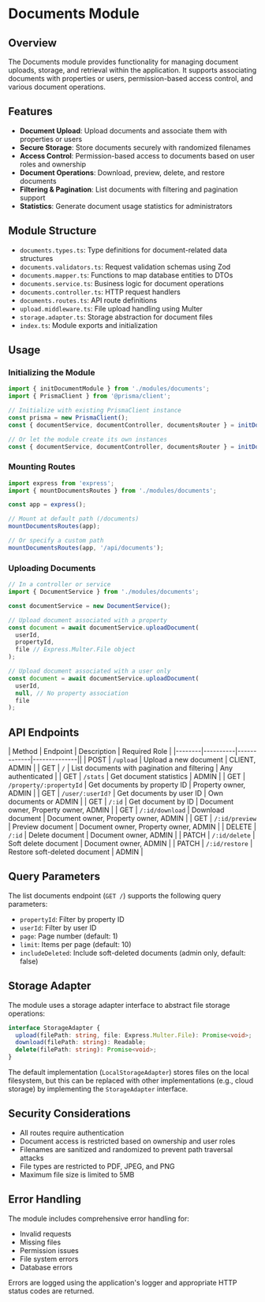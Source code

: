# Documents Module

## Overview

The Documents module provides functionality for managing document uploads, storage, and retrieval within the application. It supports associating documents with properties or users, permission-based access control, and various document operations.

## Features

- **Document Upload**: Upload documents and associate them with properties or users
- **Secure Storage**: Store documents securely with randomized filenames
- **Access Control**: Permission-based access to documents based on user roles and ownership
- **Document Operations**: Download, preview, delete, and restore documents
- **Filtering & Pagination**: List documents with filtering and pagination support
- **Statistics**: Generate document usage statistics for administrators

## Module Structure

- `documents.types.ts`: Type definitions for document-related data structures
- `documents.validators.ts`: Request validation schemas using Zod
- `documents.mapper.ts`: Functions to map database entities to DTOs
- `documents.service.ts`: Business logic for document operations
- `documents.controller.ts`: HTTP request handlers
- `documents.routes.ts`: API route definitions
- `upload.middleware.ts`: File upload handling using Multer
- `storage.adapter.ts`: Storage abstraction for document files
- `index.ts`: Module exports and initialization

## Usage

### Initializing the Module

```typescript
import { initDocumentModule } from './modules/documents';
import { PrismaClient } from '@prisma/client';

// Initialize with existing PrismaClient instance
const prisma = new PrismaClient();
const { documentService, documentController, documentsRouter } = initDocumentModule(prisma);

// Or let the module create its own instances
const { documentService, documentController, documentsRouter } = initDocumentModule();
```

### Mounting Routes

```typescript
import express from 'express';
import { mountDocumentsRoutes } from './modules/documents';

const app = express();

// Mount at default path (/documents)
mountDocumentsRoutes(app);

// Or specify a custom path
mountDocumentsRoutes(app, '/api/documents');
```

### Uploading Documents

```typescript
// In a controller or service
import { DocumentService } from './modules/documents';

const documentService = new DocumentService();

// Upload document associated with a property
const document = await documentService.uploadDocument(
  userId,
  propertyId,
  file // Express.Multer.File object
);

// Upload document associated with a user only
const document = await documentService.uploadDocument(
  userId,
  null, // No property association
  file
);
```

## API Endpoints

| Method | Endpoint | Description | Required Role |
|--------|----------|-------------|--------------||
| POST | `/upload` | Upload a new document | CLIENT, ADMIN |
| GET | `/` | List documents with pagination and filtering | Any authenticated |
| GET | `/stats` | Get document statistics | ADMIN |
| GET | `/property/:propertyId` | Get documents by property ID | Property owner, ADMIN |
| GET | `/user/:userId?` | Get documents by user ID | Own documents or ADMIN |
| GET | `/:id` | Get document by ID | Document owner, Property owner, ADMIN |
| GET | `/:id/download` | Download document | Document owner, Property owner, ADMIN |
| GET | `/:id/preview` | Preview document | Document owner, Property owner, ADMIN |
| DELETE | `/:id` | Delete document | Document owner, ADMIN |
| PATCH | `/:id/delete` | Soft delete document | Document owner, ADMIN |
| PATCH | `/:id/restore` | Restore soft-deleted document | ADMIN |

## Query Parameters

The list documents endpoint (`GET /`) supports the following query parameters:

- `propertyId`: Filter by property ID
- `userId`: Filter by user ID
- `page`: Page number (default: 1)
- `limit`: Items per page (default: 10)
- `includeDeleted`: Include soft-deleted documents (admin only, default: false)

## Storage Adapter

The module uses a storage adapter interface to abstract file storage operations:

```typescript
interface StorageAdapter {
  upload(filePath: string, file: Express.Multer.File): Promise<void>;
  download(filePath: string): Readable;
  delete(filePath: string): Promise<void>;
}
```

The default implementation (`LocalStorageAdapter`) stores files on the local filesystem, but this can be replaced with other implementations (e.g., cloud storage) by implementing the `StorageAdapter` interface.

## Security Considerations

- All routes require authentication
- Document access is restricted based on ownership and user roles
- Filenames are sanitized and randomized to prevent path traversal attacks
- File types are restricted to PDF, JPEG, and PNG
- Maximum file size is limited to 5MB

## Error Handling

The module includes comprehensive error handling for:

- Invalid requests
- Missing files
- Permission issues
- File system errors
- Database errors

Errors are logged using the application's logger and appropriate HTTP status codes are returned.